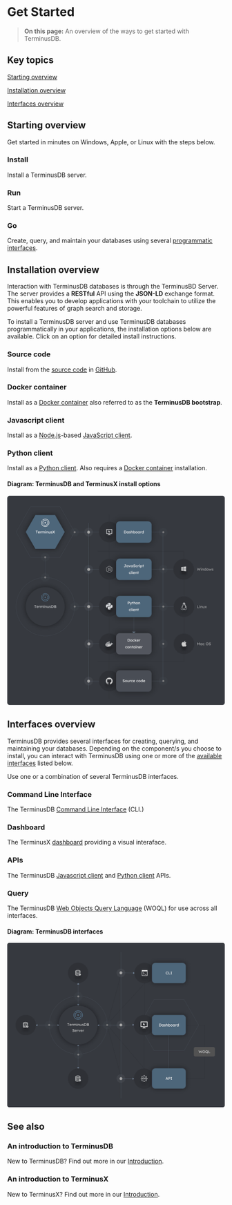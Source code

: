 # Get Started

> **On this page:** An overview of the ways to get started with TerminusDB. 

## Key topics

[Starting overview](#overview)

[Installation overview](#installation-overview)

[Interfaces overview](#interfaces-overview)

## Starting overview

Get started in minutes on Windows, Apple, or Linux with the steps below.

### Install

Install a TerminusDB server.

### Run

Start a TerminusDB server.

### Go 

Create, query, and maintain your databases using several [programmatic interfaces](#interfaces-overview). 

## Installation overview

Interaction with TerminusDB databases is through the TerminusBD Server. The server provides a **RESTful** API using the **JSON-LD** exchange format. This enables you to develop applications with your toolchain to utilize the powerful features of graph search and storage. 

To install a TerminusDB server and use TerminusDB databases programmatically in your applications, the installation options below are available. Click on an option for detailed install instructions.

### Source code

Install from the [source code](install/install-from-source-code) in [GitHub](https://github.com/terminusdb/terminusdb).

### Docker container

Install as a [Docker container](install/install-as-docker-container) also referred to as the **TerminusDB bootstrap**.

### Javascript client

Install as a [Node.js](https://nodejs.org/en/download/)-based [JavaScript client](install/install-javascript-client).

### Python client

Install as a [Python client](install/install-python-client). Also requires a [Docker container](install/install-as-docker-container) installation.

#### Diagram: TerminusDB and TerminusX install options

![TerminusDB installation options](../../img/diagrams/terminusdb-install-options.png)

## Interfaces overview

TerminusDB provides several interfaces for creating, querying, and maintaining your databases. Depending on the component/s you choose to install, you can interact with TerminusDB using one or more of the [available interfaces](#available-interfaces) listed below.

Use one or a combination of several TerminusDB interfaces.

### Command Line Interface

The TerminusDB [Command Line Interface](reference-guides/reference-cli) (CLI.)   

### Dashboard

The TerminusX [dashboard](terminusx/get-started) providing a visual interaface. 
 
### APIs 

The TerminusDB [Javascript client](install/install-javascript-client) and [Python client](install/install-python-client) APIs. 

### Query

The TerminusDB [Web Objects Query Language](reference-guides/reference-woql) (WOQL) for use across all interfaces.    

#### Diagram: TerminusDB interfaces 

![TerminusDB interfaces](../../img/diagrams/terminusdb-interfaces.png)

## See also

### An introduction to TerminusDB

New to TerminusDB? Find out more in our [Introduction](overviews/introducton). 

### An introduction to TerminusX

New to TerminusX? Find out more in our [Introduction](terminusx/introducton).